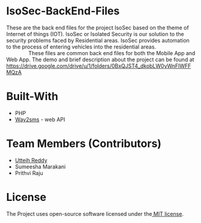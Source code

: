 # IsoSec-BackEnd-Files

These are the back end files for the project IsoSec based on the theme of Internet of things (IOT).
IsoSec or Isolated Security is our solution to the security problems faced by Residential areas. IsoSec provides automation to the process of entering
vehicles into the residential areas.<br>
      &nbsp; &nbsp; &nbsp; &nbsp; &nbsp; &nbsp; &nbsp; &nbsp;These files are common back end files for both the Mobile App and Web App. 
      The demo and brief description about the project can be found at https://drive.google.com/drive/u/1/folders/0BxQJST4_dkobLW0yWnFlWFFMQzA

# Built-With
<ul>
  <li>PHP</li>
  <li><a href="https://github.com/kingster/Way2SMS-API"> Way2sms</a> - web API</li>
</ul>

# Team Members (Contributors)
<ul>
  <li><a href="https://github.com/uttejh/">Uttejh Reddy</a></li>
  <li>Sumeesha Marakani</li>
  <li>Prithvi Raju</li>
</ul>

# License
The Project uses open-source software licensed under the<a href="https://opensource.org/licenses/MIT"> MIT license</a>.
